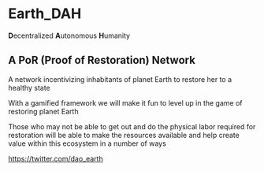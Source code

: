 # Earth_DAH
**D**ecentralized **A**utonomous **H**umanity
## A **P**o**R** (**P**roof of **R**estoration) Network

A network incentivizing inhabitants of planet Earth to restore her to a healthy state

With a gamified framework we will make it fun to level up in the game of restoring planet Earth

Those who may not be able to get out and do the physical labor required for restoration will be able to make the resources available and help create value within this ecosystem in a number of ways

https://twitter.com/dao_earth
